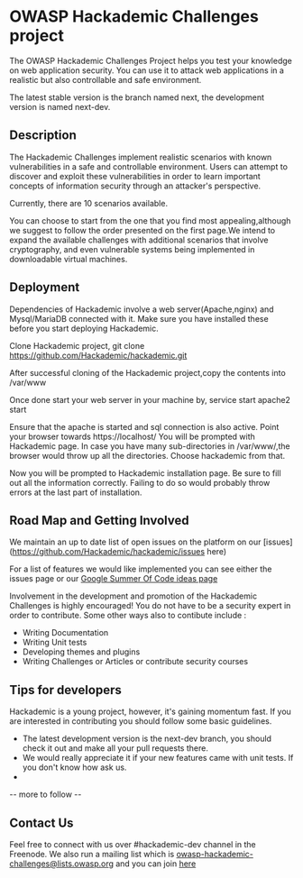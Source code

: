 OWASP Hackademic Challenges project
===================================

The OWASP Hackademic Challenges Project helps you test your knowledge on web application security. You can use it to attack web applications in a realistic but also controllable and safe environment.

The latest stable version is the branch named next, the development version is named next-dev.


Description
-----------

The Hackademic Challenges implement realistic scenarios with known vulnerabilities in a safe and controllable environment. Users can attempt to discover and exploit these vulnerabilities in order to learn important concepts of information security through an attacker's perspective.

Currently, there are 10 scenarios available.

You can choose to start from the one that you find most appealing,although we suggest to follow the order presented on the first page.We intend to expand the available challenges with additional scenarios that involve cryptography, and even vulnerable systems being implemented in downloadable virtual machines.


Deployment
----------

Dependencies of Hackademic involve a web server(Apache,nginx) and Mysql/MariaDB connected with it. Make sure you have installed these before you start deploying Hackademic.

Clone Hackademic project,
git clone https://github.com/Hackademic/hackademic.git

After successful cloning of the Hackademic project,copy the contents into /var/www

Once done start your web server in your machine by,
service start apache2 start

Ensure that the apache is started and sql connection is also active. Point your browser towards https://localhost/
You will be prompted with Hackademic page. In case you have many sub-directories in /var/www/,the browser would throw up all the directories.
Choose hackademic from that.

Now you will be prompted to Hackademic installation page.
Be sure to fill out all the information correctly. Failing to do so would probably throw errors at the last part of installation.


Road Map and Getting Involved
-----------------------------

We maintain an up to date list of open issues on the platform on our [issues](https://github.com/Hackademic/hackademic/issues here)

For a list of features we would like implemented you can see either the issues page or our [Google Summer Of Code ideas page](https://www.owasp.org/index.php/GSoC2013_Ideas#OWASP_Hackademic_Challenges_-_New_challenges_and_Improvements_to_the_existing_ones)

Involvement in the development and promotion of the Hackademic Challenges is highly encouraged!
You do not have to be a security expert in order to contribute.
Some other ways also to contibute include :
* Writing Documentation
* Writing Unit tests
* Developing themes and plugins
* Writing Challenges or Articles or contribute security courses


Tips for developers
-------------------

Hackademic is a young project, however, it's gaining momentum fast. If you are interested in contributing you should follow some basic guidelines.

* The latest development version is the next-dev branch, you should check it out and make all your pull requests there.
* We would really appreciate it if your new features came with unit tests. If you don't know how ask us.
* 
-- more to follow --

Contact Us
----------

Feel free to connect with us over #hackademic-dev channel in the Freenode.
We also run a mailing list which is owasp-hackademic-challenges@lists.owasp.org
and you can join [here](https://lists.owasp.org/mailman/listinfo/owasp-hackademic-challenges)



